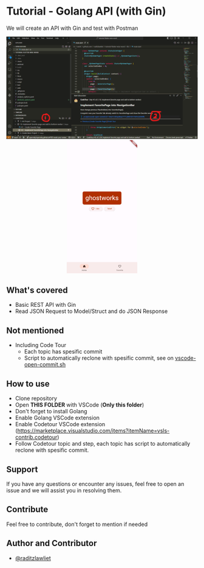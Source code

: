 # Tutorial - Golang API (with Gin)

We will create an API with Gin and test with Postman

<p align="center">
    <img src="docs/overview.png">
    <img src="docs/result.png" height="350px">
</p>

## What's covered

- Basic REST API with Gin
- Read JSON Request to Model/Struct and do JSON Response

## Not mentioned

- Including Code Tour
  - Each topic has spesific commit
  - Script to automatically reclone with spesific commit, see on [vscode-open-commit.sh](./script/vscode-open-commit.sh)

## How to use

- Clone repository
- Open **THIS FOLDER** with VSCode (**Only this folder**)
- Don't forget to install Golang
- Enable Golang VSCode extension
- Enable Codetour VSCode extension (https://marketplace.visualstudio.com/items?itemName=vsls-contrib.codetour)
- Follow Codetour topic and step, each topic has script to automatically reclone with spesific commit.

## Support

If you have any questions or encounter any issues, feel free to open an issue and we will assist you in resolving them.

## Contribute

Feel free to contribute, don't forget to mention if needed

## Author and Contributor

- [@raditzlawliet](https://github.com/raditzlawliet/)
